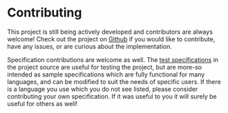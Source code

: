 # Contributing

This project is still being actively developed and contributors are always welcome!
Check out the project on [Github](https://github.com/srhickma/padd) if you would like to contribute, have any issues, or
are curious about the implementation.

Specification contributions are welcome as well.
The [test specifications](https://github.com/srhickma/padd/tree/master/tests/spec) in the project source are useful for
testing the project, but are more-so intended as sample specifications which are fully functional for many languages,
and can be modified to suit the needs of specific users.
If there is a language you use which you do not see listed, please consider contributing your own specification.
If it was useful to you it will surely be useful for others as well!
